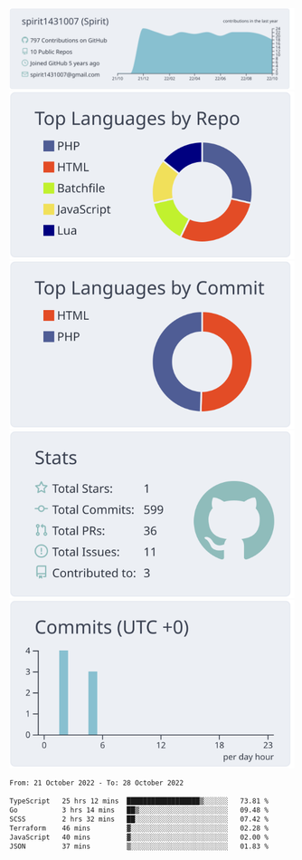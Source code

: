 [![](https://raw.githubusercontent.com/spirit1431007/spirit1431007/master/profile-summary-card-output/nord_bright/0-profile-details.svg)](https://git.io/spiritx)
[![](https://raw.githubusercontent.com/spirit1431007/spirit1431007/master/profile-summary-card-output/nord_bright/1-repos-per-language.svg)](https://git.io/spiritx) [![](https://raw.githubusercontent.com/spirit1431007/spirit1431007/master/profile-summary-card-output/nord_bright/2-most-commit-language.svg)](https://git.io/spiritx)
[![](https://raw.githubusercontent.com/spirit1431007/spirit1431007/master/profile-summary-card-output/nord_bright/3-stats.svg)](https://git.io/spiritx) [![](https://raw.githubusercontent.com/spirit1431007/spirit1431007/master/profile-summary-card-output/nord_bright/4-productive-time.svg)](https://git.io/spiritx)

<!--START_SECTION:waka-->

```text
From: 21 October 2022 - To: 28 October 2022

TypeScript   25 hrs 12 mins  ██████████████████▒░░░░░░   73.81 %
Go           3 hrs 14 mins   ██▒░░░░░░░░░░░░░░░░░░░░░░   09.48 %
SCSS         2 hrs 32 mins   ██░░░░░░░░░░░░░░░░░░░░░░░   07.42 %
Terraform    46 mins         ▓░░░░░░░░░░░░░░░░░░░░░░░░   02.28 %
JavaScript   40 mins         ▓░░░░░░░░░░░░░░░░░░░░░░░░   02.00 %
JSON         37 mins         ▒░░░░░░░░░░░░░░░░░░░░░░░░   01.83 %
```

<!--END_SECTION:waka-->
